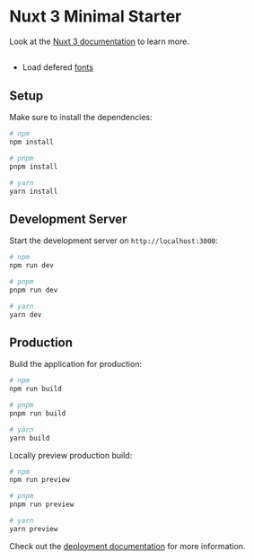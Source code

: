 # Nuxt 3 Minimal Starter

Look at the [Nuxt 3 documentation](https://nuxt.com/docs/getting-started/introduction) to learn more.

##
- Load defered [fonts](https://css-tricks.com/how-to-load-fonts-in-a-way-that-fights-fout-and-makes-lighthouse-happy/) 

## Setup

Make sure to install the dependencies:

```bash
# npm
npm install

# pnpm
pnpm install

# yarn
yarn install
```

## Development Server

Start the development server on `http://localhost:3000`:

```bash
# npm
npm run dev

# pnpm
pnpm run dev

# yarn
yarn dev
```

## Production

Build the application for production:

```bash
# npm
npm run build

# pnpm
pnpm run build

# yarn
yarn build
```

Locally preview production build:

```bash
# npm
npm run preview

# pnpm
pnpm run preview

# yarn
yarn preview
```

Check out the [deployment documentation](https://nuxt.com/docs/getting-started/deployment) for more information.
